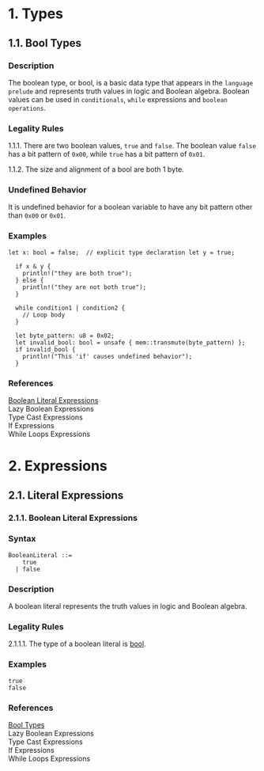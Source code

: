 # 1. Types
## 1.1. Bool Types <a name="bool"></a>
### Description

The boolean type, or bool, is a basic data type that appears in the `language prelude` and represents truth values in logic and Boolean algebra. Boolean values can be used in `conditionals`, `while` expressions and `boolean operations`.

### Legality Rules
<!-- ee7018f0-eca6-4ec1-b645-ffb98940f3ac --> 
1.1.1. There are two boolean values, `true` and `false`. The boolean value `false` has a bit pattern of `0x00`, while `true` has a bit pattern of `0x01`.  
<!-- 415bc9ad-19fb-4b7f-9423-8656c289a6ab --> 
1.1.2. The size and alignment of a bool are both 1 byte. 

### Undefined Behavior
It is undefined behavior for a boolean variable to have any bit pattern other than `0x00` or `0x01`. 

### Examples
`
  let x: bool = false;  // explicit type declaration
  let y = true;
`
```
  if x & y {
    println!("they are both true");
  } else {
    println!("they are not both true");
  }
```
```
  while condition1 | condition2 {
    // Loop body
  }
```
```
  let byte_pattern: u8 = 0x02;
  let invalid_bool: bool = unsafe { mem::transmute(byte_pattern) };
  if invalid_bool {
    println!("This 'if' causes undefined behavior");
  } 
```

### References
[Boolean Literal Expressions](#boolean-literal) \
Lazy Boolean Expressions \
Type Cast Expressions \
If Expressions \
While Loops Expressions 


# 2. Expressions
## 2.1. Literal Expressions
### 2.1.1. Boolean Literal Expressions <a name="boolean-literal"></a>


### Syntax
   <a name="boolean-literal-syntax"></a>
    
    BooleanLiteral ::= 
        true 
      | false 

### Description
A boolean literal represents the truth values in logic and Boolean algebra.

### Legality Rules
2.1.1.1. <!-- 4980f9e0-3291-41ac-bef8-21acdf3545ba --> 
The type of a boolean literal is [bool](#bool).

### Examples
`
  true
` \
`
  false
`

### References
[Bool Types](#bool) \
Lazy Boolean Expressions \
Type Cast Expressions \
If Expressions \
While Loops Expressions 